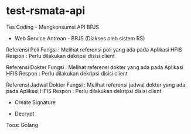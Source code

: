 # test-rsmata-api
Tes Coding - Mengkonsumsi API BPJS

- Web Service Antrean - BPJS (Diakses oleh sistem RS)

Referensi Poli
Fungsi : Melihat referensi poli yang ada pada Aplikasi HFIS 
Respon : Perlu dilakukan dekripsi disisi client

Referensi Dokter
Fungsi : Melihat referensi dokter yang ada pada Aplikasi HFIS 
Respon : Perlu dilakukan dekripsi disisi client

Referensi Jadwal Dokter
Fungsi : Melihat referensi jadwal dokter yang ada pada Aplikasi HFIS 
Respon : Perlu dilakukan dekripsi disisi client

- Create Signature

- Decrypt

Toos: Golang
